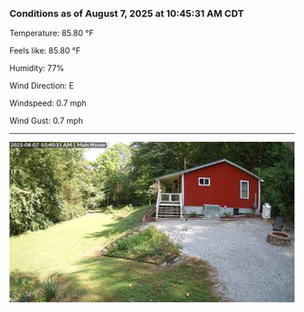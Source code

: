 ### Conditions as of August 7, 2025 at 10:45:31 AM CDT 

Temperature: 85.80 &deg;F

Feels like: 85.80 &deg;F

Humidity: 77%

Wind Direction: E

Windspeed: 0.7 mph

Wind Gust: 0.7 mph

---

<img src="./images/latest.jpeg"/>

